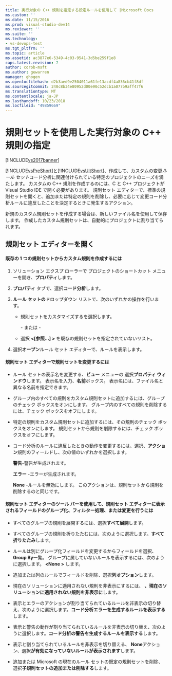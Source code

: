 ```yaml
---
title: 実行対象の C++ 規則を指定する設定ルールを使用して |Microsoft Docs
ms.custom: ''
ms.date: 11/15/2016
ms.prod: visual-studio-dev14
ms.reviewer: ''
ms.suite: ''
ms.technology:
- vs-devops-test
ms.tgt_pltfrm: ''
ms.topic: article
ms.assetid: ac3877e6-5349-4c03-9541-3d5be259f1e8
caps.latest.revision: 7
author: corob-msft
ms.author: gewarren
manager: ghogen
ms.openlocfilehash: d2b3aed9e2504011a61fe13acdf4a836cb41f8df
ms.sourcegitcommit: 240c8b34e80952d00e90c52dcb1a077b9aff47f6
ms.translationtype: MT
ms.contentlocale: ja-JP
ms.lasthandoff: 10/23/2018
ms.locfileid: "49859669"
---
```

# <a name="using-rule-sets-to-specify-the-c-rules-to-run"></a>規則セットを使用した実行対象の C++ 規則の指定
[!INCLUDE[vs2017banner](../includes/vs2017banner.md)]

[!INCLUDE[vsPreShort](../includes/vspreshort-md.md)]と[!INCLUDE[vsUltShort](../includes/vsultshort-md.md)]、作成して、カスタムの変更*ルール セット*コード分析に関連付けられている特定のプロジェクトのニーズを満たします。 カスタムの C++ 規則を作成するのには、C と C++ プロジェクトが Visual Studio IDE で開く必要があります。 規則セット エディターで、標準の規則セットを開くと、追加または特定の規則を削除し、必要に応じて変更コード分析ルールに違反したことを決定するときに発生するアクション。  
  
 新規のカスタム規則セットを作成する場合は、新しいファイル名を使用して保存します。 作成したカスタム規則セットは、自動的にプロジェクトに割り当てられます。  
  
## <a name="opening-the-rule-set-editor"></a>規則セット エディターを開く  
  
#### <a name="to-create-a-custom-rule-from-a-single-existing-rule-set"></a>既存の 1 つの規則セットからカスタム規則を作成するには  
  
1. ソリューション エクスプ ローラーで プロジェクトのショートカット メニューを開き、**プロパティ**します。  
  
2. **プロパティ** タブで、選択**コード分析**します。  
  
3. **ルール セットの**ドロップダウン リストで、次のいずれかの操作を行います。  
  
   - 規則セットをカスタマイズするを選択します。  
  
     \- または -  
  
   - 選択 **\<[参照...] >** を既存の規則セットを指定されていないリスト。  
  
4. 選択**オープン**ルール セット エディターで、ルールを表示します。  
  
#### <a name="to-modify-a-rule-set-in-the-rule-set-editor"></a>規則セット エディターで規則セットを変更するには  
  
-   ルール セットの表示名を変更する、**ビュー**  メニューの 選択**プロパティ ウィンドウ**します。 表示名を入力、**名前**ボックス。 表示名には、ファイル名と異なる名前を指定できます。  
  
-   グループ内のすべての規則をカスタム規則セットに追加するには、グループのチェック ボックスをオンにします。 グループ内のすべての規則を削除するには、チェック ボックスをオフにします。  
  
-   特定の規則をカスタム規則セットに追加するには、その規則のチェック ボックスをオンにします。 規則セットから規則を削除するには、チェック ボックスをオフにします。  
  
-   コード分析のルールに違反したときの動作を変更するには、選択、**アクション**規則のフィールドし、次の値のいずれかを選択します。  
  
     **警告**-警告が生成されます。  
  
     **エラー** -エラーが生成されます。  
  
     **None** -ルールを無効にします。 このアクションは、規則セットから規則を削除するのと同じです。  
  
#### <a name="to-group-filter-or-change-the-fields-in-the-rule-set-editor-by-using-the-rule-set-editor-toolbar"></a>規則セット エディターのツール バーを使用して、規則セット エディターに表示されるフィールドのグループ化、フィルター処理、または変更を行うには  
  
-   すべてのグループの規則を展開するには、選択**すべて展開**します。  
  
-   すべてのグループの規則を折りたたむには、次のように選択します。**すべて折りたたみ**します。  
  
-   ルールは別にグループ化フィールドを変更するからフィールドを選択、 **Group By**一覧。 グループに属していないルールを表示するには、次のように選択します。  **\<None >** します。  
  
-   追加または列のルールでフィールドを削除、選択**列オプション**します。  
  
-   現在のソリューションに適用されない規則を非表示にするには、 **、現在のソリューションに適用されない規則を非表示に**します。  
  
-   表示とエラーのアクションが割り当てられているルールを非表示の切り替え、次のように選択します。**コード分析エラーを生成するルールを表示する**します。  
  
-   表示と警告の動作が割り当てられているルールを非表示の切り替え、次のように選択します。**コード分析の警告を生成するルールを表示する**します。  
  
-   表示と割り当てられているルールを非表示を切り替える、 **None**アクション、選択**が有効になっていないルールが表示されます**します。  
  
-   追加または Microsoft の現在のルール セットの既定の規則セットを削除、選択**子規則セットの追加または削除する**します。



